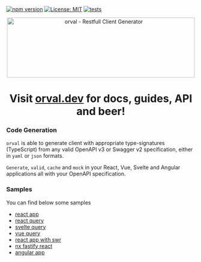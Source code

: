 [![npm version](https://badge.fury.io/js/orval.svg)](https://badge.fury.io/js/orval)
[![License: MIT](https://img.shields.io/badge/License-MIT-yellow.svg)](https://opensource.org/licenses/MIT)
[![tests](https://github.com/anymaniax/orval/actions/workflows/tests.yaml/badge.svg)](https://github.com/anymaniax/orval/actions/workflows/tests.yaml)

<p align="center">
  <img src="./logo/orval-logo-horizontal.svg?raw=true" width="500" height="160" alt="orval - Restfull Client Generator" />
</p>
<h1 align="center">
  Visit <a href="https://orval.dev" target="_blank">orval.dev</a> for docs, guides, API and beer!
</h1>

### Code Generation

`orval` is able to generate client with appropriate type-signatures (TypeScript) from any valid OpenAPI v3 or Swagger v2 specification, either in `yaml` or `json` formats.

`Generate`, `valid`, `cache` and `mock` in your React, Vue, Svelte and Angular applications all with your OpenAPI specification.

### Samples

You can find below some samples

- [react app](https://github.com/anymaniax/orval/tree/master/samples/react-app)
- [react query](https://github.com/anymaniax/orval/tree/master/samples/react-query)
- [svelte query](https://github.com/anymaniax/orval/tree/master/samples/svelte-query)
- [vue query](https://github.com/anymaniax/orval/tree/master/samples/vue-query)
- [react app with swr](https://github.com/anymaniax/orval/tree/master/samples/react-app-with-swr)
- [nx fastify react](https://github.com/anymaniax/orval/tree/master/samples/nx-fastify-react)
- [angular app](https://github.com/anymaniax/orval/tree/master/samples/angular-app)
